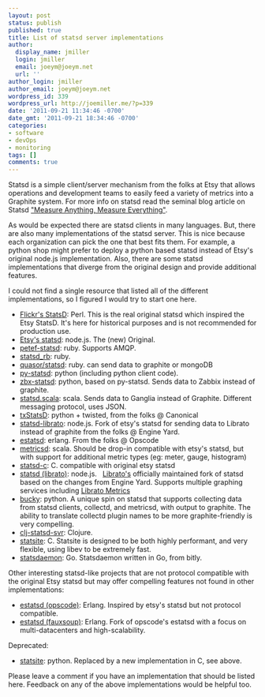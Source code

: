 ```yaml
---
layout: post
status: publish
published: true
title: List of statsd server implementations
author:
  display_name: jmiller
  login: jmiller
  email: joeym@joeym.net
  url: ''
author_login: jmiller
author_email: joeym@joeym.net
wordpress_id: 339
wordpress_url: http://joemiller.me/?p=339
date: '2011-09-21 11:34:46 -0700'
date_gmt: '2011-09-21 18:34:46 -0700'
categories:
- software
- devOps
- monitoring
tags: []
comments: true
---
```

Statsd is a simple client/server mechanism from the folks at Etsy that allows operations and development teams to easily feed a variety of metrics into a Graphite system. For more info on statsd read the seminal blog article on Statsd ["Measure Anything, Measure Everything"](http://codeascraft.etsy.com/2011/02/15/measure-anything-measure-everything/ "Etsy: Measure Anything, Measure Everything").

<!--more-->

As would be expected there are statsd clients in many languages. But, there are also many implementations of the statsd server. This is nice because each organization can pick the one that best fits them. For example, a python shop might prefer to deploy a python based statsd instead of Etsy's original node.js implementation. Also, there are some statsd implementations that diverge from the original design and provide additional features.

I could not find a single resource that listed all of the different implementations, so I figured I would try to start one here.

- [Flickr's StatsD](https://github.com/iamcal/Flickr-StatsD "https://github.com/iamcal/Flickr-StatsD"): Perl. This is the real original statsd which inspired the Etsy StatsD. It's here for historical purposes and is not recommended for production use.
- [Etsy's statsd](https://github.com/etsy/statsd "https://github.com/etsy/statsd"): node.js. The (new) Original.
- [petef-statsd](https://github.com/fetep/ruby-statsd "https://github.com/fetep/ruby-statsd"): ruby. Supports AMQP.
- [statsd\_rb](https://github.com/seatgeek/statsd_rb "https://github.com/seatgeek/statsd\_rb"): ruby.
- [quasor/statsd](https://github.com/quasor/statsd "https://github.com/quasor/statsd"): ruby. can send data to graphite or mongoDB
- [py-statsd](https://github.com/sivy/py-statsd "py-statsd"): python (including python client code).
- [zbx-statsd](https://github.com/pistolero/zbx-statsd "https://github.com/pistolero/zbx-statsd"): python, based on py-statsd. Sends data to Zabbix instead of graphite.
- [statsd.scala](https://github.com/jamesgolick/statsd.scala "https://github.com/jamesgolick/statsd.scala"): scala. Sends data to Ganglia instead of Graphite. Different messaging protocol, uses JSON.
- [txStatsD](https://launchpad.net/txstatsd "https://launchpad.net/txstatsd"): python + twisted, from the folks @ Canonical
- [statsd-librato](https://github.com/engineyard/statsd-librato "https://github.com/engineyard/statsd-librato"): node.js. Fork of etsy's statsd for sending data to Librato instead of graphite from the folks @ Engine Yard.
- [estatsd](https://github.com/opscode/estatsd "https://github.com/opscode/estatsd"): erlang. From the folks @ Opscode
- [metricsd](https://github.com/mojodna/metricsd "https://github.com/mojodna/metricsd"): scala. Should be drop-in compatible with etsy's statsd, but with support for additional metric types (eg: meter, gauge, histogram)
- [statsd-c](https://github.com/jbuchbinder/statsd-c "statsd-c"): C. compatible with original etsy statsd
- [statsd (librato)](https://github.com/librato/statsd "statsd (librato)"): node.js.   [Librato's](http://librato.com/ "Librato") officially maintained fork of statsd based on the changes from Engine Yard. Supports multiple graphing services including [Librato Metrics](http://metrics.librato.com "Librato Metrics")
- [bucky](https://github.com/cloudant/bucky "bucky"): python. A unique spin on statsd that supports collecting data from statsd clients, collectd, and metricsd, with output to graphite. The ability to translate collectd plugin names to be more graphite-friendly is very compelling.
- [clj-statsd-svr](https://github.com/netmelody/clj-statsd-svr "clj-statsd-svr"): Clojure.
- [statsite](https://github.com/armon/statsite "statsite"): C. Statsite is designed to be both highly performant, and very flexible, using libev to be extremely fast.
- [statsdaemon](https://github.com/bitly/statsdaemon "statsdaemon"): Go. Statsdaemon written in Go, from bitly.

Other interesting statsd-like projects that are not protocol compatible with the original Etsy statsd but may offer compelling features not found in other implementations:

- [estatsd (opscode)](https://github.com/opscode/estatsd "estatsd (opscode)"): Erlang. Inspired by etsy's statsd but not protocol compatible.
- [estatsd (fauxsoup)](https://github.com/fauxsoup/estatsd "estatsd (fauxsoup)"): Erlang. Fork of opscode's estatsd with a focus on multi-datacenters and high-scalability.

Deprecated:

- [statsite](https://github.com/kiip/statsite/ "https://github.com/kiip/statsite/"): python. Replaced by a new implementation in C, see above.

Please leave a comment if you have an implementation that should be listed here. Feedback on any of the above implementations would be helpful too.

